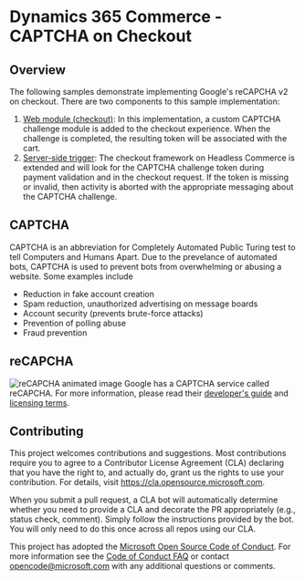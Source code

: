 # Dynamics 365 Commerce - CAPTCHA on Checkout

## Overview
The following samples demonstrate implementing Google's reCAPCHA v2 on checkout.  There are two components to this sample implementation:
1) [Web module (checkout)](./WebModule/README.md): In this implementation, a custom CAPTCHA challenge module is added to the checkout experience.  When the challenge is completed, the resulting token will be associated with the cart.
2) [Server-side trigger](./HeadlessCommerce/README.md):  The checkout framework on Headless Commerce is extended and will look for the CAPTCHA challenge token during payment validation and in the checkout request.  If the token is missing or invalid, then activity is aborted with the appropriate messaging about the CAPTCHA challenge.  


## CAPTCHA
CAPTCHA is an abbreviation for Completely Automated Public Turing test to tell Computers and Humans Apart.  Due to the prevelance of automated bots, CAPTCHA is used to prevent bots from overwhelming or abusing a website.  Some examples include
- Reduction in fake account creation
- Spam reduction, unauthorized advertising on message boards 
- Account security (prevents brute-force attacks)
- Prevention of polling abuse
- Fraud prevention

## reCAPCHA
![reCAPCHA animated image](https://developers.google.com/static/recaptcha/images/newCaptchaAnchor.gif)
Google has a CAPTCHA service called reCAPCHA. For more information, please read their [developer's guide](https://developers.google.com/recaptcha/intro) and [licensing terms](https://cloud.google.com/recaptcha/docs/compare-tiers).    

## Contributing

This project welcomes contributions and suggestions. Most contributions require you to agree to a Contributor License Agreement (CLA) declaring that you have the right to, and actually do, grant us the rights to use your contribution. For details, visit <https://cla.opensource.microsoft.com>.

When you submit a pull request, a CLA bot will automatically determine whether you need to provide a CLA and decorate the PR appropriately (e.g., status check, comment). Simply follow the instructions provided by the bot. You will only need to do this once across all repos using our CLA.

This project has adopted the [Microsoft Open Source Code of Conduct](https://opensource.microsoft.com/codeofconduct/). For more information see the [Code of Conduct FAQ](https://opensource.microsoft.com/codeofconduct/faq/) or contact [opencode@microsoft.com](mailto:opencode@microsoft.com) with any additional questions or comments.